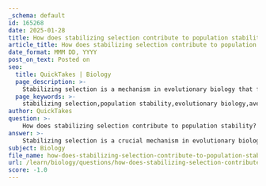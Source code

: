 ```yaml
---
_schema: default
id: 165268
date: 2025-01-28
title: How does stabilizing selection contribute to population stability?
article_title: How does stabilizing selection contribute to population stability?
date_format: MMM DD, YYYY
post_on_text: Posted on
seo:
  title: QuickTakes | Biology
  page_description: >-
    Stabilizing selection is a mechanism in evolutionary biology that favors average traits in a population, reducing variation and enhancing population stability, particularly in stable environments.
  page_keywords: >-
    stabilizing selection,population stability,evolutionary biology,average traits,phenotypic diversity,optimal traits,birth weight,ecological niches,phenotype,adaptive traits,fitness,environmental resilience
author: QuickTakes
question: >-
    How does stabilizing selection contribute to population stability?
answer: >-
    Stabilizing selection is a crucial mechanism in evolutionary biology that contributes to population stability by favoring individuals with average traits and reducing the frequency of extreme phenotypes. This type of selection plays a significant role in maintaining the status quo within a population, which can be particularly important in stable environments where the average traits confer the highest fitness.\n\n### Mechanism of Stabilizing Selection\n\n1. **Reduction of Variation**: Stabilizing selection acts against extreme variations in traits, leading to a decrease in phenotypic diversity. For example, in human birth weight, both very low and very high weights are associated with higher mortality rates. As a result, individuals with average birth weights are more likely to survive and reproduce, thereby reducing the variation in birth weight over generations.\n\n2. **Maintenance of Optimal Traits**: By favoring intermediate phenotypes, stabilizing selection helps maintain traits that are well-suited to the environment. This can be seen in various species where certain traits, such as body size or reproductive strategies, are optimized for survival and reproduction in a given habitat.\n\n3. **Population Stability**: As stabilizing selection reduces the extremes in a trait distribution, it leads to a more uniform population. This uniformity can enhance the population's resilience to environmental changes, as a more homogenous group may be better equipped to cope with consistent conditions.\n\n### Examples of Stabilizing Selection\n\n- **Human Birth Weight**: As mentioned, average birth weights are favored due to the associated survival rates, illustrating how stabilizing selection can operate in human populations.\n- **Predator-Prey Dynamics**: In some cases, prey species may exhibit stabilizing selection for coloration that provides optimal camouflage against predators, reducing the likelihood of being spotted.\n\n### Conclusion\n\nIn summary, stabilizing selection contributes to population stability by favoring average traits, reducing variation, and maintaining optimal characteristics that enhance survival and reproduction. This process is essential for the long-term persistence of species in stable environments, ensuring that populations remain well-adapted to their ecological niches.
subject: Biology
file_name: how-does-stabilizing-selection-contribute-to-population-stability.md
url: /learn/biology/questions/how-does-stabilizing-selection-contribute-to-population-stability
score: -1.0
---
```


&nbsp;